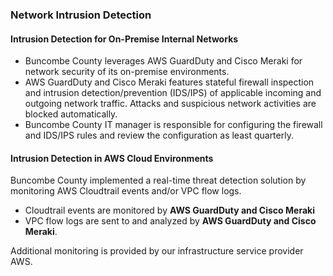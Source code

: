 ### Network Intrusion Detection

#### Intrusion Detection for On-Premise Internal Networks

* Buncombe County leverages AWS GuardDuty and Cisco Meraki for network security of its on-premise
  environments.
* AWS GuardDuty and Cisco Meraki features stateful firewall inspection and intrusion
  detection/prevention (IDS/IPS) of applicable incoming and outgoing network
  traffic. Attacks and suspicious network activities are blocked automatically.
* Buncombe County IT manager is responsible for configuring the firewall and IDS/IPS
  rules and review the configuration as least quarterly.

#### Intrusion Detection in AWS Cloud Environments

Buncombe County implemented a real-time threat detection solution by
monitoring AWS Cloudtrail events and/or VPC flow logs.

* Cloudtrail events are monitored by **AWS GuardDuty and Cisco Meraki**
* VPC flow logs are sent to and analyzed by **AWS GuardDuty and Cisco Meraki**.

Additional monitoring is provided by our infrastructure service provider AWS.